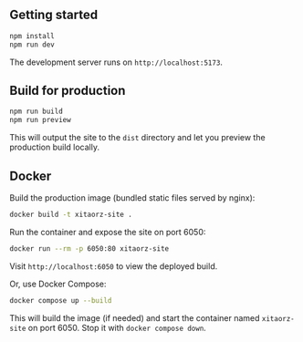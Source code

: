 ## Getting started

```bash
npm install
npm run dev
```

The development server runs on `http://localhost:5173`.

## Build for production

```bash
npm run build
npm run preview
```

This will output the site to the `dist` directory and let you preview the production build locally.

## Docker

Build the production image (bundled static files served by nginx):

```bash
docker build -t xitaorz-site .
```

Run the container and expose the site on port 6050:

```bash
docker run --rm -p 6050:80 xitaorz-site
```

Visit `http://localhost:6050` to view the deployed build.

Or, use Docker Compose:

```bash
docker compose up --build
```

This will build the image (if needed) and start the container named `xitaorz-site` on port 6050. Stop it with `docker compose down`.
